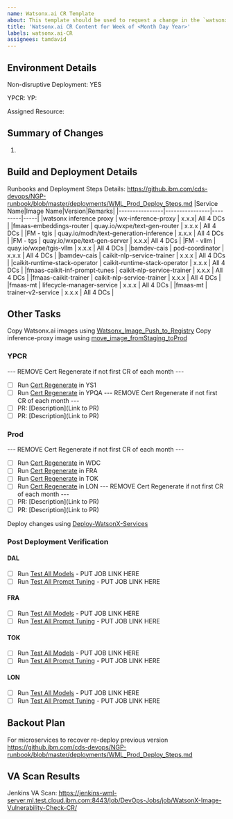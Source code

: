```yaml
---
name: Watsonx.ai CR Template
about: This template should be used to request a change in the `watsonx.ai` limits for specific instance IDs
title: 'Watsonx.ai CR Content for Week of <Month Day Year>'
labels: watsonx.ai-CR
assignees: tamdavid
---
```


## Environment Details
Non-disruptive Deployment: YES

YPCR: <Month Day Year>
YP: <Month Day Year>

Assigned Resource: 

## Summary of Changes
1. 
## Build and Deployment Details

Runbooks and Deployment Steps Details: https://github.ibm.com/cds-devops/NGP-runbook/blob/master/deployments/WML_Prod_Deploy_Steps.md
|Service Name|Image Name|Version|Remarks|
|----------------|----------------|---------|-----|
|watsonx inference proxy       | wx-inference-proxy                     | x.x.x| All 4 DCs |
|fmaas-embeddings-router       | quay.io/wxpe/text-gen-router                         | x.x.x | All 4 DCs |
|FM - tgis                     | quay.io/modh/text-generation-inference | x.x.x | All 4 DCs |
|FM - tgs                      | quay.io/wxpe/text-gen-server | x.x.x| All 4 DCs |
|FM - vllm                     | quay.io/wxpe/tgis-vllm               | x.x.x | All 4 DCs |
|bamdev-cais                   | pod-coordinator                        | x.x.x | All 4 DCs |
|bamdev-cais                   | caikit-nlp-service-trainer             | x.x.x | All 4 DCs |
|caikit-runtime-stack-operator | caikit-runtime-stack-operator          | x.x.x | All 4 DCs |
|fmaas-caikit-inf-prompt-tunes | caikit-nlp-service-trainer             | x.x.x | All 4 DCs |
|fmaas-caikit-trainer          | caikit-nlp-service-trainer             | x.x.x | All 4 DCs |
|fmaas-mt                      | lifecycle-manager-service              | x.x.x | All 4 DCs |
|fmaas-mt                      | trainer-v2-service                     | x.x.x | All 4 DCs |

## Other Tasks

Copy Watsonx.ai images using [Watsonx_Image_Push_to_Registry](http://jenkins-wml-server1.fyre.ibm.com:8080/job/Watsonx_Image_Push_to_Registry/)
Copy inference-proxy image using [move_image_fromStaging_toProd](http://jenkins-wml-server1.fyre.ibm.com:8080/job/move_image_fromStaging_toProd/)

### YPCR
--- REMOVE Cert Regenerate if not first CR of each month ---
- [ ] Run [Cert Regenerate](https://hyc-wml-devops-team-jenkins.swg-devops.com/job/watsonx-cert-regenerate/) in YS1
- [ ] Run [Cert Regenerate](https://hyc-wml-devops-team-jenkins.swg-devops.com/job/watsonx-cert-regenerate/) in YPQA
--- REMOVE Cert Regenerate if not first CR of each month ---
- [ ] PR: [Description](Link to PR)
- [ ] PR: [Description](Link to PR)

### Prod
--- REMOVE Cert Regenerate if not first CR of each month ---
- [ ] Run [Cert Regenerate](https://hyc-wml-devops-team-jenkins.swg-devops.com/job/watsonx-cert-regenerate/) in WDC
- [ ] Run [Cert Regenerate](https://hyc-wml-devops-team-jenkins.swg-devops.com/job/watsonx-cert-regenerate/) in FRA
- [ ] Run [Cert Regenerate](https://hyc-wml-devops-team-jenkins.swg-devops.com/job/watsonx-cert-regenerate/) in TOK
- [ ] Run [Cert Regenerate](https://hyc-wml-devops-team-jenkins.swg-devops.com/job/watsonx-cert-regenerate/) in LON
--- REMOVE Cert Regenerate if not first CR of each month ---
- [ ] PR: [Description](Link to PR)
- [ ] PR: [Description](Link to PR)

Deploy changes using [Deploy-WatsonX-Services](https://hyc-wml-devops-team-jenkins.swg-devops.com/job/Deploy-WatsonX-Services/)

### Post Deployment Verification
#### DAL
- [ ] Run [Test All Models](https://hyc-wml-devops-team-jenkins.swg-devops.com/job/WatsonX-Test-All-Models/) - PUT JOB LINK HERE
- [ ] Run [Test All Prompt Tuning](https://hyc-wml-devops-team-jenkins.swg-devops.com/job/WatsonX-Test-All-Prompt-Tuning/) - PUT JOB LINK HERE
#### FRA
- [ ] Run [Test All Models](https://hyc-wml-devops-team-jenkins.swg-devops.com/job/WatsonX-Test-All-Models/) - PUT JOB LINK HERE
- [ ] Run [Test All Prompt Tuning](https://hyc-wml-devops-team-jenkins.swg-devops.com/job/WatsonX-Test-All-Prompt-Tuning/) - PUT JOB LINK HERE
#### TOK
- [ ] Run [Test All Models](https://hyc-wml-devops-team-jenkins.swg-devops.com/job/WatsonX-Test-All-Models/) - PUT JOB LINK HERE
- [ ] Run [Test All Prompt Tuning](https://hyc-wml-devops-team-jenkins.swg-devops.com/job/WatsonX-Test-All-Prompt-Tuning/) - PUT JOB LINK HERE
#### LON
- [ ] Run [Test All Models](https://hyc-wml-devops-team-jenkins.swg-devops.com/job/WatsonX-Test-All-Models/) - PUT JOB LINK HERE
- [ ] Run [Test All Prompt Tuning](https://hyc-wml-devops-team-jenkins.swg-devops.com/job/WatsonX-Test-All-Prompt-Tuning/) - PUT JOB LINK HERE

## Backout Plan

For microservices to recover re-deploy previous version https://github.ibm.com/cds-devops/NGP-runbook/blob/master/deployments/WML_Prod_Deploy_Steps.md

## VA Scan Results

Jenkins VA Scan: https://jenkins-wml-server.ml.test.cloud.ibm.com:8443/job/DevOps-Jobs/job/WatsonX-Image-Vulnerability-Check-CR/
